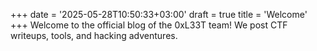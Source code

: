 +++
date = '2025-05-28T10:50:33+03:00'
draft = true
title = 'Welcome'
+++
Welcome to the official blog of the 0xL33T team! We post CTF writeups, tools, and hacking adventures.

